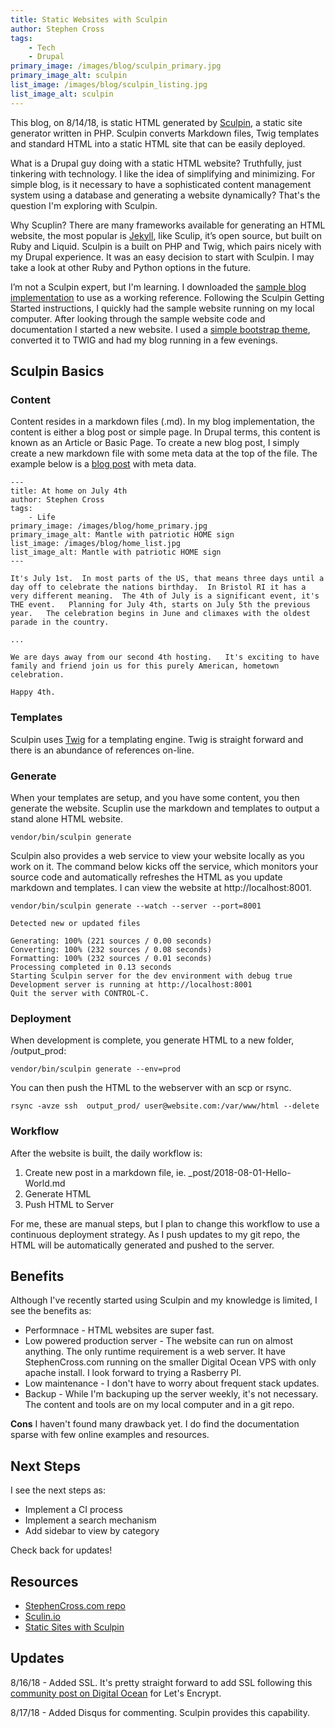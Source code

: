 ```yaml
---
title: Static Websites with Sculpin 
author: Stephen Cross
tags:
    - Tech 
    - Drupal
primary_image: /images/blog/sculpin_primary.jpg
primary_image_alt: sculpin
list_image: /images/blog/sculpin_listing.jpg
list_image_alt: sculpin
---
```

This blog, on 8/14/18,  is static HTML generated by [Sculpin](sculpin.io), a static site generator written in PHP.  Sculpin converts Markdown files, Twig templates and standard HTML into a static HTML site that can be easily deployed.

What is a Drupal guy doing with a static HTML website?  Truthfully, just tinkering with technology.  I like the idea of simplifying and minimizing.  For simple blog, is it necessary to have a sophisticated content management system using a database and generating a website dynamically?   That's the question I'm exploring with Sculpin.    

Why Scuplin?  There are many frameworks available for generating an HTML website, the most popular is [Jekyll](https://jekyllrb.com/), like Sculip, it’s open source, but built on Ruby and Liquid.   Sculpin is a built on PHP and Twig, which pairs nicely with my Drupal experience.   It was an easy decision to start with Sculpin.  I may take a look at other Ruby and Python options in the future. 

I’m not a Sculpin expert, but I'm learning.  I downloaded the [sample blog implementation](https://sculpin.io/getstarted/) to use as a working reference.  Following the Sculpin Getting Started instructions, I quickly had the sample website running on my local computer.   After looking through the sample website code and documentation I started a new website.  I used a [simple bootstrap theme](https://startbootstrap.com/template-categories/blogs/), converted it to TWIG and had my blog running in a few evenings.  

## Sculpin Basics

### Content
Content resides in a markdown files (.md).  In my blog implementation, the content is either a blog post or simple page.  In Drupal terms, this content is known as an Article or Basic Page.   To create a new blog post, I simply create a new markdown file with some meta data at the top of the file.   The example below is a [blog post](http://stephencross.com/blog/2018/07/02/home-july-4th/) with meta data. 

```shell
---
title: At home on July 4th
author: Stephen Cross
tags:
    - Life
primary_image: /images/blog/home_primary.jpg
primary_image_alt: Mantle with patriotic HOME sign
list_image: /images/blog/home_list.jpg
list_image_alt: Mantle with patriotic HOME sign
---

It's July 1st.  In most parts of the US, that means three days until a day off to celebrate the nations birthday.  In Bristol RI it has a very different meaning.  The 4th of July is a significant event, it's THE event.   Planning for July 4th, starts on July 5th the previous year.   The celebration begins in June and climaxes with the oldest parade in the country.   

...

We are days away from our second 4th hosting.   It's exciting to have family and friend join us for this purely American, hometown celebration.  

Happy 4th.
```

### Templates
Sculpin uses [Twig](https://symfony.com/doc/current/templating.html) for a templating engine.  Twig is straight forward and there is an abundance of references on-line. 

### Generate
When your templates are setup, and you have some content, you then generate the website.   Scuplin use the markdown and templates to output a stand alone HTML website.  

```shell
vendor/bin/sculpin generate
```

Sculpin also provides a web service to view your website locally as you work on it.   The command below kicks off the service, which monitors your source code and automatically refreshes the HTML as you update markdown and templates.   I can view the website at http://localhost:8001.

```shell
vendor/bin/sculpin generate --watch --server --port=8001
```

```shell
Detected new or updated files

Generating: 100% (221 sources / 0.00 seconds)
Converting: 100% (232 sources / 0.08 seconds)
Formatting: 100% (232 sources / 0.01 seconds)
Processing completed in 0.13 seconds
Starting Sculpin server for the dev environment with debug true
Development server is running at http://localhost:8001
Quit the server with CONTROL-C.
```


### Deployment
When development is complete, you generate HTML to a new folder, /output_prod:

```shell
vendor/bin/sculpin generate --env=prod
```

You can then push the HTML to the webserver with an scp or rsync.

```shell
rsync -avze ssh  output_prod/ user@website.com:/var/www/html --delete
```


### Workflow
After the website is built, the daily workflow is: 

1. Create new post in a markdown file, ie. _post/2018-08-01-Hello-World.md
2. Generate HTML
3. Push HTML to Server

For me, these are manual steps, but I plan to change this workflow to use a continuous deployment strategy.  As I push updates to my git repo, the HTML will be automatically generated and pushed to the server. 

## Benefits

Although I've recently started using Sculpin and my knowledge is limited, I see the benefits as:

- Performnace - HTML websites are super fast.  
- Low powered production server - The website can run on almost anything.  The only runtime requirement is a web server. It have StephenCross.com running on the smaller Digital Ocean VPS with only apache install.  I look forward to trying a Rasberry PI.
- Low maintenance - I don't have to worry about frequent stack updates.
- Backup - While I'm backuping up the server weekly, it's not necessary.  The content and tools are on my local computer and in a git repo.

**Cons**
I haven't found many drawback yet.  I do find the documentation sparse with few online examples and resources. 

## Next Steps
I see the next steps as:

- Implement a CI process
- Implement a search mechanism
- Add sidebar to view by category

Check back for updates!  

## Resources 
- [StephenCross.com repo](https://github.com/stephencross/stephencross-sculpin)
- [Sculin.io](https://sculpin.io/)
- [Static Sites with Sculpin](https://www.youtube.com/watch?v=VHl3LRuRc7U&t=445s)

## Updates

8/16/18 - Added SSL.  It's pretty straight forward to add SSL following this [community post on Digital Ocean](https://www.digitalocean.com/community/tutorials/how-to-secure-apache-with-let-s-encrypt-on-ubuntu-16-04) for Let's Encrypt.

8/17/18 - Added Disqus for commenting.  Sculpin provides this capability.  

